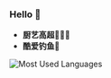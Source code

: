 ### Hello 👋


- **厨艺高超👩🏻‍🍳**
- **酷爱钓鱼🎣**


![Most Used Languages](https://github-readme-stats.vercel.app/api/top-langs/?username=jundong-gao&theme=dark&layout=compact)





